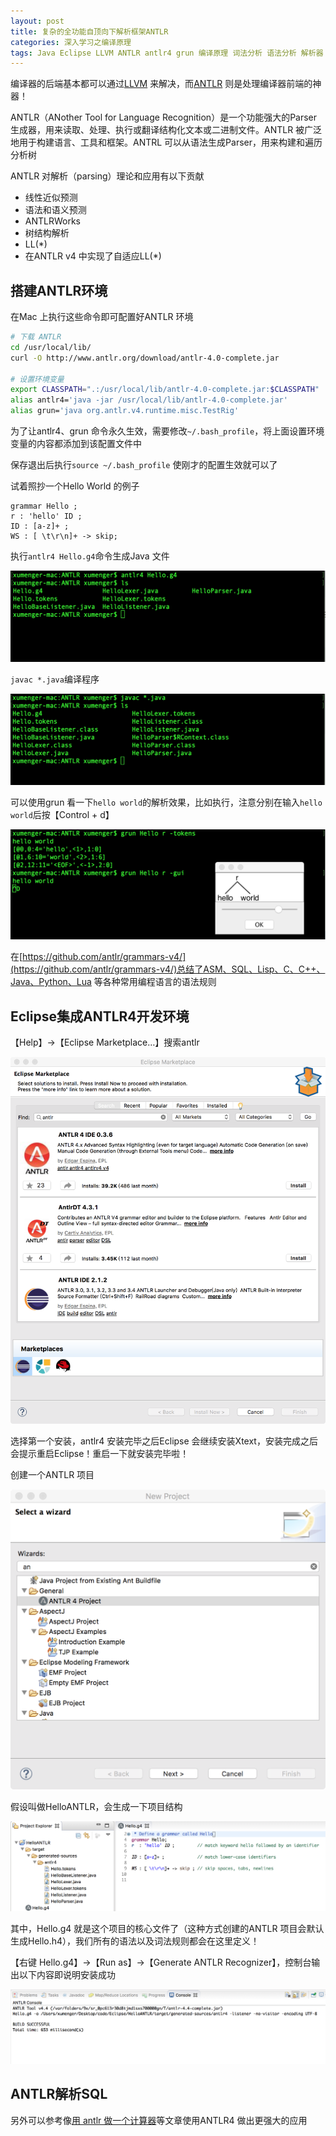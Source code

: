 ```yaml
---
layout: post
title: 复杂的全功能自顶向下解析框架ANTLR
categories: 深入学习之编译原理 
tags: Java Eclipse LLVM ANTLR antlr4 grun 编译原理 词法分析 语法分析 解析器 BNF LL(1) LL(k)  编译器 前端 SQL 
---
```


编译器的后端基本都可以通过[LLVM](https://llvm.org/) 来解决，而[ANTLR](http://www.antlr.org/) 则是处理编译器前端的神器！

ANTLR（ANother Tool for Language Recognition）是一个功能强大的Parser 生成器，用来读取、处理、执行或翻译结构化文本或二进制文件。ANTLR 被广泛地用于构建语言、工具和框架。ANTRL 可以从语法生成Parser，用来构建和遍历分析树

ANTLR 对解析（parsing）理论和应用有以下贡献

* 线性近似预测
* 语法和语义预测
* ANTLRWorks
* 树结构解析
* LL(\*)
* 在ANTLR v4 中实现了自适应LL(\*)

## 搭建ANTLR环境

在Mac 上执行这些命令即可配置好ANTLR 环境

```sh
# 下载 ANTLR
cd /usr/local/lib/
curl -O http://www.antlr.org/download/antlr-4.0-complete.jar

# 设置环境变量
export CLASSPATH=".:/usr/local/lib/antlr-4.0-complete.jar:$CLASSPATH"
alias antlr4='java -jar /usr/local/lib/antlr-4.0-complete.jar'
alias grun='java org.antlr.v4.runtime.misc.TestRig'
```

为了让antlr4、grun 命令永久生效，需要修改`~/.bash_profile`，将上面设置环境变量的内容都添加到该配置文件中

保存退出后执行`source ~/.bash_profile` 使刚才的配置生效就可以了

试着照抄一个Hello World 的例子

```antlr
grammar Hello ;
r : 'hello' ID ;
ID : [a-z]+ ;
WS : [ \t\r\n]+ -> skip;
```

执行`antlr4 Hello.g4`命令生成Java 文件

![](../media/image/2018-07-30/01.png)

`javac *.java`编译程序

![](../media/image/2018-07-30/02.png)

可以使用grun 看一下`hello world`的解析效果，比如执行，注意分别在输入`hello world`后按【Control + d】

![](../media/image/2018-07-30/03.png)

在[https://github.com/antlr/grammars-v4/](https://github.com/antlr/grammars-v4/)总结了ASM、SQL、Lisp、C、C++、Java、Python、Lua 等各种常用编程语言的语法规则

## Eclipse集成ANTLR4开发环境

【Help】->【Eclipse Marketplace…】搜索antlr

![](../media/image/2018-07-30/04.png)

选择第一个安装，antlr4 安装完毕之后Eclipse 会继续安装Xtext，安装完成之后会提示重启Eclipse！重启一下就安装完毕啦！

创建一个ANTLR 项目

![](../media/image/2018-07-30/05.png)

假设叫做HelloANTLR，会生成一下项目结构

![](../media/image/2018-07-30/06.png)

其中，Hello.g4 就是这个项目的核心文件了（这种方式创建的ANTLR 项目会默认生成Hello.h4），我们所有的语法以及词法规则都会在这里定义！

【右键 Hello.g4】->【Run as】->【Generate ANTLR Recognizer】，控制台输出以下内容即说明安装成功

![](../media/image/2018-07-30/07.png)

## ANTLR解析SQL


另外可以参考像[用 antlr 做一个计算器](https://blog.csdn.net/zjq_1314520/article/details/65938532)等文章使用ANTLR4 做出更强大的应用
